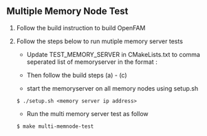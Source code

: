 ## Multiple Memory Node Test

1. Follow the build instruction to build OpenFAM

2. Follow the steps below to run mutiple memory server tests

    * Update TEST_MEMORY_SERVER in CMakeLists.txt to comma seperated list of memoryserver in
    the format <memory server id>:<memory server ip address>

    * Then follow the build steps (a) - (c)

    * start the memoryserver on all memory nodes using setup.sh

    ```
    $ ./setup.sh <memory server ip address>
    ```

    * Run the multi memory server test as follow

    ```
    $ make multi-memnode-test
